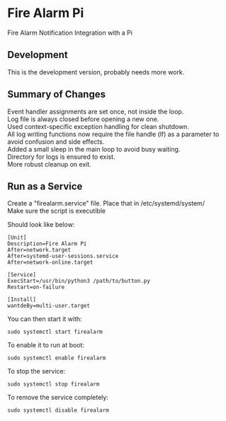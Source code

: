 # Fire Alarm Pi
Fire Alarm Notification Integration with a Pi

## Development
This is the development version, probably needs more work.

## Summary of Changes
Event handler assignments are set once, not inside the loop.  
Log file is always closed before opening a new one.  
Used context-specific exception handling for clean shutdown.  
All log writing functions now require the file handle (lf) as a parameter to avoid confusion and side effects.  
Added a small sleep in the main loop to avoid busy waiting.  
Directory for logs is ensured to exist.  
More robust cleanup on exit.  

## Run as a Service  
Create a "firealarm.service" file. Place that in /etc/systemd/system/  
Make sure the script is executible  

Should look like below:  

```
[Unit]  
Description=Fire Alarm Pi
After=network.target
After=systemd-user-sessions.service
After=network-online.target

[Service]
ExecStart=/usr/bin/python3 /path/to/button.py
Restart=on-failure

[Install]
wantdeBy=multi-user.target
```
You can then start it with:  
```
sudo systemctl start firealarm  
```
To enable it to run at boot:  
```
sudo systemctl enable firealarm
```
To stop the service:  
```
sudo systemctl stop firealarm
```
To remove the service completely:
```
sudo systemctl disable firealarm
```

